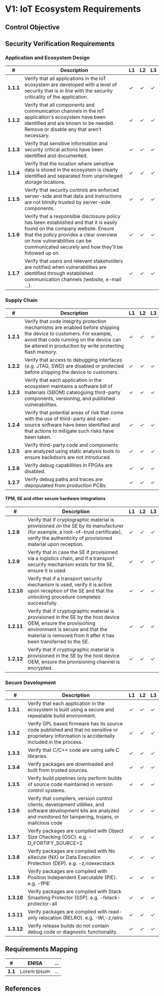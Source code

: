 # V1: IoT Ecosystem Requirements

## Control Objective

## Security Verification Requirements

### Application and Ecosystem Design

| # | Description | L1 | L2 | L3 |
| -- | ---------------------- | - | - | - |
| **1.1.1** | Verify that all applications in the IoT ecosystem are developed with a level of security that is in line with the security criticality of the application. | ✓ | ✓ | ✓ |
| **1.1.2** | Verify that all components and communication channels in the IoT application's ecosystem have been identified and are known to be needed. Remove or disable any that aren't necessary.  | ✓ | ✓ | ✓ |
| **1.1.3** | Verify that sensitive information and security critical actions have been identified and documented. | ✓ | ✓ | ✓ |
| **1.1.4** | Verify that the location where sensitive data is stored in the ecosystem is clearly identified and separated from unprivileged storage locations.  | ✓ | ✓ | ✓ |
| **1.1.5** | Verify that security controls are enforced server-side and that data and instructions are not blindly trusted by server-side components.  | ✓ | ✓ | ✓ |
| **1.1.6** | Verify that a responsible disclosure policy has been established and that it is easily found on the company website. Ensure that the policy provides a clear overview on how vulnerabilities can be communicated securely and how they'll be followed up on. | ✓ | ✓ | ✓ |
| **1.1.7** | Verify that users and relevant stakeholders are notified when vulnerabilities are identified through established communication channels (website, e-mail ...). | ✓ | ✓ | ✓ |


### Supply Chain
| # | Description | L1 | L2 | L3 |
| -- | ---------------------- | - | - | - |
| **1.2.1** | Verify that code integrity protection mechanisms are enabled before shipping the device to customers. For example, avoid that code running on the device can be altered in production by write protecting flash memory. | ✓ | ✓ | ✓ |
| **1.2.2** | Verify that access to debugging interfaces (e.g. JTAG, SWD) are disabled or protected before shipping the device to customers.   | ✓ | ✓ | ✓ |
| **1.2.3** | Verify that each application in the ecosystem maintains a software bill of materials (SBOM) cataloguing third-party components, versioning, and published vulnerabilities. | ✓ | ✓ | ✓ |
| **1.2.4** | Verify that potential areas of risk that come with the use of third-party and open-source software have been identified and that actions to mitigate such risks have been taken. | ✓ | ✓ | ✓ |
| **1.2.5** | Verify third-party code and components are analyzed using static analysis tools to ensure backdoors are not introduced. | ✓ | ✓ | ✓ |
| **1.2.6** | Verify debug capabilities in FPGAs are disabled. | ✓ | ✓ | ✓ |
| **1.2.7** | Verify debug paths and traces are depopulated from production PCBs. | ✓ | ✓ | ✓ |

#### TPM, SE and other secure hardware integrations
| # | Description | L1 | L2 | L3 |
| -- | ---------------------- | - | - | - |
| **1.2.8** | Verify that if cryptographic material is provisioned on the SE by its manufacturer (for example, a root-of-trust certificate), verify the authenticity of provisioned material upon reception. | ✓ | ✓ | ✓ |
| **1.2.9** | Verify that in case the SE if provisioned via a logistics chain, and if a transport security mechanism exists for the SE, ensure it is used. | ✓ | ✓ | ✓ |
| **1.2.10** | Verify that if a transport security mechanism is used, verify it is active upon reception of the SE and that the unlocking procedure completes successfully. | ✓ | ✓ | ✓ |
| **1.2.11** | Verify that if cryptographic material is provisioned in the SE by the host device OEM, ensure the provisioning environment is secure and that the material is removed from it after it has been transferred to the SE. | ✓ | ✓ | ✓ |
| **1.2.12** | Verify that if cryptographic material is provisioned in the SE by the host device OEM, ensure the provisioning channel is encrypted. | ✓ | ✓ | ✓ |

### Secure Development

| # | Description | L1 | L2 | L3 |
| -- | ---------------------- | - | - | - |
| **1.3.1** | Verify that each application in the ecosystem is built using a secure and repeatable build environment. | ✓ | ✓ | ✓ |
| **1.3.2** | Verify GPL based firmware has its source code published and that no sensitive or proprietary information is accidentally included in the process. | ✓ | ✓ | ✓ |
| **1.3.3** | Verify that C/C++ code are using safe C libraries. | ✓ | ✓ | ✓ |
| **1.3.4** | Verify packages are downloaded and built from trusted sources. | ✓ | ✓ | ✓ |
| **1.3.5** | Verify build pipelines only perform builds of source code maintained in version control systems. | ✓ | ✓ | ✓ |
| **1.3.6** | Verify that compilers, version control clients, development utilities, and software development kits are analyzed and monitored for tampering, trojans, or malicious code | ✓ | ✓ | ✓ |
| **1.3.7** | Verify packages are compiled with Object Size Checking (OSC). e.g. -D_FORTIFY_SOURCE=2 | ✓ | ✓ | ✓ |
| **1.3.8** | Verify packages are compiled with No eXecute (NX) or Data Execution Protection (DEP). e.g. -z,noexecstack | ✓ | ✓ | ✓ |
| **1.3.9** | Verify packages are compiled with Position Independent Executable (PIE). e.g. -fPIE | ✓ | ✓ | ✓ |
| **1.3.10** | Verify packages are compiled with Stack Smashing Protector (SSP). e.g. -fstack-protector-all | ✓ | ✓ | ✓ |
| **1.3.11** | Verify packages are compiled with read-only relocation (RELRO). e.g. -Wl,-z,relro | ✓ | ✓ | ✓ |
| **1.3.12** | Verify release builds do not contain debug code or diagnostic functionality. | ✓ | ✓ | ✓ |

## Requirements Mapping

| # | ENISA | ... |
| -- | ---------------------- | ---------------------- |
|**1.1**| Lorem Ipsum | ... |

## References
